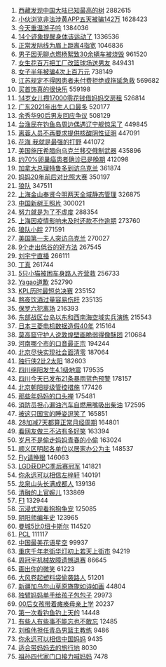 1. [西藏发现中国大陆已知最高的树](https://s.weibo.com//weibo?q=%23%E8%A5%BF%E8%97%8F%E5%8F%91%E7%8E%B0%E4%B8%AD%E5%9B%BD%E5%A4%A7%E9%99%86%E5%B7%B2%E7%9F%A5%E6%9C%80%E9%AB%98%E7%9A%84%E6%A0%91%23&Refer=top) 2882615
2. [小伙浏览非法涉黄APP五天被骗142万](https://s.weibo.com//weibo?q=%23%E5%B0%8F%E4%BC%99%E6%B5%8F%E8%A7%88%E9%9D%9E%E6%B3%95%E6%B6%89%E9%BB%84APP%E4%BA%94%E5%A4%A9%E8%A2%AB%E9%AA%97142%E4%B8%87%23&Refer=top) 1628423
3. [今天重温游子吟](https://s.weibo.com//weibo?q=%23%E4%BB%8A%E5%A4%A9%E9%87%8D%E6%B8%A9%E6%B8%B8%E5%AD%90%E5%90%9F%23&Refer=top) 1384036
4. [14个迹象提醒身体该运动了](https://s.weibo.com//weibo?q=%2314%E4%B8%AA%E8%BF%B9%E8%B1%A1%E6%8F%90%E9%86%92%E8%BA%AB%E4%BD%93%E8%AF%A5%E8%BF%90%E5%8A%A8%E4%BA%86%23&Refer=top) 1336536
5. [正常发际线为眉上距离4指宽](https://s.weibo.com//weibo?q=%23%E6%AD%A3%E5%B8%B8%E5%8F%91%E9%99%85%E7%BA%BF%E4%B8%BA%E7%9C%89%E4%B8%8A%E8%B7%9D%E7%A6%BB4%E6%8C%87%E5%AE%BD%23&Refer=top) 1046836
6. [男子因无聊点燃杨絮致30余辆车被烧毁](https://s.weibo.com//weibo?q=%23%E7%94%B7%E5%AD%90%E5%9B%A0%E6%97%A0%E8%81%8A%E7%82%B9%E7%87%83%E6%9D%A8%E7%B5%AE%E8%87%B430%E4%BD%99%E8%BE%86%E8%BD%A6%E8%A2%AB%E7%83%A7%E6%AF%81%23&Refer=top) 961520
7. [女生花百万把工厂改篮球场送男友](https://s.weibo.com//weibo?q=%23%E5%A5%B3%E7%94%9F%E8%8A%B1%E7%99%BE%E4%B8%87%E6%8A%8A%E5%B7%A5%E5%8E%82%E6%94%B9%E7%AF%AE%E7%90%83%E5%9C%BA%E9%80%81%E7%94%B7%E5%8F%8B%23&Refer=top) 849431
8. [女子半年被骗4次上百万元](https://s.weibo.com//weibo?q=%23%E5%A5%B3%E5%AD%90%E5%8D%8A%E5%B9%B4%E8%A2%AB%E9%AA%974%E6%AC%A1%E4%B8%8A%E7%99%BE%E4%B8%87%E5%85%83%23&Refer=top) 738149
9. [江苏规定不得因患者未付费拒绝或拖延急救](https://s.weibo.com//weibo?q=%23%E6%B1%9F%E8%8B%8F%E8%A7%84%E5%AE%9A%E4%B8%8D%E5%BE%97%E5%9B%A0%E6%82%A3%E8%80%85%E6%9C%AA%E4%BB%98%E8%B4%B9%E6%8B%92%E7%BB%9D%E6%88%96%E6%8B%96%E5%BB%B6%E6%80%A5%E6%95%91%23&Refer=top) 569682
10. [买首饰真的很快乐](https://s.weibo.com//weibo?q=%23%E4%B9%B0%E9%A6%96%E9%A5%B0%E7%9C%9F%E7%9A%84%E5%BE%88%E5%BF%AB%E4%B9%90%23&Refer=top) 559198
11. [14岁女儿攒17000零花钱借妈妈交房租](https://s.weibo.com//weibo?q=%2314%E5%B2%81%E5%A5%B3%E5%84%BF%E6%94%9217000%E9%9B%B6%E8%8A%B1%E9%92%B1%E5%80%9F%E5%A6%88%E5%A6%88%E4%BA%A4%E6%88%BF%E7%A7%9F%23&Refer=top) 526814
12. [广东2021年出生人口最多](https://s.weibo.com//weibo?q=%23%E5%B9%BF%E4%B8%9C2021%E5%B9%B4%E5%87%BA%E7%94%9F%E4%BA%BA%E5%8F%A3%E6%9C%80%E5%A4%9A%23&Refer=top) 520177
13. [余秀华90后男友回应争议](https://s.weibo.com//weibo?q=%23%E4%BD%99%E7%A7%80%E5%8D%8E90%E5%90%8E%E7%94%B7%E5%8F%8B%E5%9B%9E%E5%BA%94%E4%BA%89%E8%AE%AE%23&Refer=top) 508129
14. [台渔民在钓鱼岛周边偶遇辽宁舰惊呆了](https://s.weibo.com//weibo?q=%23%E5%8F%B0%E6%B8%94%E6%B0%91%E5%9C%A8%E9%92%93%E9%B1%BC%E5%B2%9B%E5%91%A8%E8%BE%B9%E5%81%B6%E9%81%87%E8%BE%BD%E5%AE%81%E8%88%B0%E6%83%8A%E5%91%86%E4%BA%86%23&Refer=top) 449845
15. [离蓉人员不再要求提供核酸阴性证明](https://s.weibo.com//weibo?q=%23%E7%A6%BB%E8%93%89%E4%BA%BA%E5%91%98%E4%B8%8D%E5%86%8D%E8%A6%81%E6%B1%82%E6%8F%90%E4%BE%9B%E6%A0%B8%E9%85%B8%E9%98%B4%E6%80%A7%E8%AF%81%E6%98%8E%23&Refer=top) 447091
16. [花海 我就是最强的打野](https://s.weibo.com//weibo?q=%E8%8A%B1%E6%B5%B7%20%E6%88%91%E5%B0%B1%E6%98%AF%E6%9C%80%E5%BC%BA%E7%9A%84%E6%89%93%E9%87%8E&Refer=top) 441072
17. [美国施压希腊向乌克兰移交俄制武器](https://s.weibo.com//weibo?q=%23%E7%BE%8E%E5%9B%BD%E6%96%BD%E5%8E%8B%E5%B8%8C%E8%85%8A%E5%90%91%E4%B9%8C%E5%85%8B%E5%85%B0%E7%A7%BB%E4%BA%A4%E4%BF%84%E5%88%B6%E6%AD%A6%E5%99%A8%23&Refer=top) 435896
18. [约70%卵巢癌患者确诊已是晚期](https://s.weibo.com//weibo?q=%23%E7%BA%A670%25%E5%8D%B5%E5%B7%A2%E7%99%8C%E6%82%A3%E8%80%85%E7%A1%AE%E8%AF%8A%E5%B7%B2%E6%98%AF%E6%99%9A%E6%9C%9F%23&Refer=top) 412098
19. [加拿大总理特鲁多到访乌克兰](https://s.weibo.com//weibo?q=%23%E5%8A%A0%E6%8B%BF%E5%A4%A7%E6%80%BB%E7%90%86%E7%89%B9%E9%B2%81%E5%A4%9A%E5%88%B0%E8%AE%BF%E4%B9%8C%E5%85%8B%E5%85%B0%23&Refer=top) 361874
20. [妈妈20年前后对比照大赛](https://s.weibo.com//weibo?q=%23%E5%A6%88%E5%A6%8820%E5%B9%B4%E5%89%8D%E5%90%8E%E5%AF%B9%E6%AF%94%E7%85%A7%E5%A4%A7%E8%B5%9B%23&Refer=top) 350197
21. [狼队](https://s.weibo.com//weibo?q=%E7%8B%BC%E9%98%9F&Refer=top) 347511
22. [上海金山奉贤今明两天全域静态管理](https://s.weibo.com//weibo?q=%23%E4%B8%8A%E6%B5%B7%E9%87%91%E5%B1%B1%E5%A5%89%E8%B4%A4%E4%BB%8A%E6%98%8E%E4%B8%A4%E5%A4%A9%E5%85%A8%E5%9F%9F%E9%9D%99%E6%80%81%E7%AE%A1%E7%90%86%23&Refer=top) 326875
23. [中国新树王照片](https://s.weibo.com//weibo?q=%23%E4%B8%AD%E5%9B%BD%E6%96%B0%E6%A0%91%E7%8E%8B%E7%85%A7%E7%89%87%23&Refer=top) 300021
24. [努力就是为了不虚度](https://s.weibo.com//weibo?q=%23%E5%8A%AA%E5%8A%9B%E5%B0%B1%E6%98%AF%E4%B8%BA%E4%BA%86%E4%B8%8D%E8%99%9A%E5%BA%A6%23&Refer=top) 288354
25. [上海因疫情影响未及时还款不作逾期](https://s.weibo.com//weibo?q=%23%E4%B8%8A%E6%B5%B7%E5%9B%A0%E7%96%AB%E6%83%85%E5%BD%B1%E5%93%8D%E6%9C%AA%E5%8F%8A%E6%97%B6%E8%BF%98%E6%AC%BE%E4%B8%8D%E4%BD%9C%E9%80%BE%E6%9C%9F%23&Refer=top) 273760
26. [狼队小胖](https://s.weibo.com//weibo?q=%E7%8B%BC%E9%98%9F%E5%B0%8F%E8%83%96&Refer=top) 271591
27. [美国第一夫人突访乌克兰](https://s.weibo.com//weibo?q=%23%E7%BE%8E%E5%9B%BD%E7%AC%AC%E4%B8%80%E5%A4%AB%E4%BA%BA%E7%AA%81%E8%AE%BF%E4%B9%8C%E5%85%8B%E5%85%B0%23&Refer=top) 270027
28. [9个走出低谷的好方法](https://s.weibo.com//weibo?q=%239%E4%B8%AA%E8%B5%B0%E5%87%BA%E4%BD%8E%E8%B0%B7%E7%9A%84%E5%A5%BD%E6%96%B9%E6%B3%95%23&Refer=top) 267545
29. [刘宇宁直播](https://s.weibo.com//weibo?q=%23%E5%88%98%E5%AE%87%E5%AE%81%E7%9B%B4%E6%92%AD%23&Refer=top) 266111
30. [丁真](https://s.weibo.com//weibo?q=%E4%B8%81%E7%9C%9F&Refer=top) 261744
31. [5只小猫被困车身路人齐营救](https://s.weibo.com//weibo?q=%235%E5%8F%AA%E5%B0%8F%E7%8C%AB%E8%A2%AB%E5%9B%B0%E8%BD%A6%E8%BA%AB%E8%B7%AF%E4%BA%BA%E9%BD%90%E8%90%A5%E6%95%91%23&Refer=top) 256733
32. [Yagao道歉](https://s.weibo.com//weibo?q=%23Yagao%E9%81%93%E6%AD%89%23&Refer=top) 252790
33. [KPL历时最短总决赛](https://s.weibo.com//weibo?q=%23KPL%E5%8E%86%E6%97%B6%E6%9C%80%E7%9F%AD%E6%80%BB%E5%86%B3%E8%B5%9B%23&Refer=top) 235152
34. [熬夜饮酒过量容易伤肝](https://s.weibo.com//weibo?q=%23%E7%86%AC%E5%A4%9C%E9%A5%AE%E9%85%92%E8%BF%87%E9%87%8F%E5%AE%B9%E6%98%93%E4%BC%A4%E8%82%9D%23&Refer=top) 235135
35. [保罗六犯离场](https://s.weibo.com//weibo?q=%23%E4%BF%9D%E7%BD%97%E5%85%AD%E7%8A%AF%E7%A6%BB%E5%9C%BA%23&Refer=top) 216393
36. [东部战区台岛以东和西南海空域实兵演练](https://s.weibo.com//weibo?q=%23%E4%B8%9C%E9%83%A8%E6%88%98%E5%8C%BA%E5%8F%B0%E5%B2%9B%E4%BB%A5%E4%B8%9C%E5%92%8C%E8%A5%BF%E5%8D%97%E6%B5%B7%E7%A9%BA%E5%9F%9F%E5%AE%9E%E5%85%B5%E6%BC%94%E7%BB%83%23&Refer=top) 215543
37. [日本三菱电机数据造假40年](https://s.weibo.com//weibo?q=%23%E6%97%A5%E6%9C%AC%E4%B8%89%E8%8F%B1%E7%94%B5%E6%9C%BA%E6%95%B0%E6%8D%AE%E9%80%A0%E5%81%8740%E5%B9%B4%23&Refer=top) 215164
38. [莫高窟守护人说敦煌壁画脆弱得像酥团](https://s.weibo.com//weibo?q=%23%E8%8E%AB%E9%AB%98%E7%AA%9F%E5%AE%88%E6%8A%A4%E4%BA%BA%E8%AF%B4%E6%95%A6%E7%85%8C%E5%A3%81%E7%94%BB%E8%84%86%E5%BC%B1%E5%BE%97%E5%83%8F%E9%85%A5%E5%9B%A2%23&Refer=top) 210684
39. [河南哪个市的口音最正宗](https://s.weibo.com//weibo?q=%23%E6%B2%B3%E5%8D%97%E5%93%AA%E4%B8%AA%E5%B8%82%E7%9A%84%E5%8F%A3%E9%9F%B3%E6%9C%80%E6%AD%A3%E5%AE%97%23&Refer=top) 194244
40. [北京尽快实现社会面清零](https://s.weibo.com//weibo?q=%23%E5%8C%97%E4%BA%AC%E5%B0%BD%E5%BF%AB%E5%AE%9E%E7%8E%B0%E7%A4%BE%E4%BC%9A%E9%9D%A2%E6%B8%85%E9%9B%B6%23&Refer=top) 187064
41. [独行侠2比2太阳](https://s.weibo.com//weibo?q=%23%E7%8B%AC%E8%A1%8C%E4%BE%A02%E6%AF%942%E5%A4%AA%E9%98%B3%23&Refer=top) 182603
42. [四川绵阳发生4.1级地震](https://s.weibo.com//weibo?q=%23%E5%9B%9B%E5%B7%9D%E7%BB%B5%E9%98%B3%E5%8F%91%E7%94%9F4.1%E7%BA%A7%E5%9C%B0%E9%9C%87%23&Refer=top) 179535
43. [四川今天已发布21条暴雨蓝色预警](https://s.weibo.com//weibo?q=%23%E5%9B%9B%E5%B7%9D%E4%BB%8A%E5%A4%A9%E5%B7%B2%E5%8F%91%E5%B8%8321%E6%9D%A1%E6%9A%B4%E9%9B%A8%E8%93%9D%E8%89%B2%E9%A2%84%E8%AD%A6%23&Refer=top) 178157
44. [北京朝阳提级管控措施](https://s.weibo.com//weibo?q=%23%E5%8C%97%E4%BA%AC%E6%9C%9D%E9%98%B3%E6%8F%90%E7%BA%A7%E7%AE%A1%E6%8E%A7%E6%8E%AA%E6%96%BD%23&Refer=top) 177426
45. [那些年妈妈的口头禅](https://s.weibo.com//weibo?q=%23%E9%82%A3%E4%BA%9B%E5%B9%B4%E5%A6%88%E5%A6%88%E7%9A%84%E5%8F%A3%E5%A4%B4%E7%A6%85%23&Refer=top) 175481
46. [消防员担心漏油汽车自燃用嘴吸出柴油](https://s.weibo.com//weibo?q=%23%E6%B6%88%E9%98%B2%E5%91%98%E6%8B%85%E5%BF%83%E6%BC%8F%E6%B2%B9%E6%B1%BD%E8%BD%A6%E8%87%AA%E7%87%83%E7%94%A8%E5%98%B4%E5%90%B8%E5%87%BA%E6%9F%B4%E6%B2%B9%23&Refer=top) 172595
47. [被这只国宝的睡姿逗笑了](https://s.weibo.com//weibo?q=%23%E8%A2%AB%E8%BF%99%E5%8F%AA%E5%9B%BD%E5%AE%9D%E7%9A%84%E7%9D%A1%E5%A7%BF%E9%80%97%E7%AC%91%E4%BA%86%23&Refer=top) 165851
48. [28加减7天都算正常月经周期](https://s.weibo.com//weibo?q=%2328%E5%8A%A0%E5%87%8F7%E5%A4%A9%E9%83%BD%E7%AE%97%E6%AD%A3%E5%B8%B8%E6%9C%88%E7%BB%8F%E5%91%A8%E6%9C%9F%23&Refer=top) 164801
49. [看网友做三不沾有多好笑](https://s.weibo.com//weibo?q=%23%E7%9C%8B%E7%BD%91%E5%8F%8B%E5%81%9A%E4%B8%89%E4%B8%8D%E6%B2%BE%E6%9C%89%E5%A4%9A%E5%A5%BD%E7%AC%91%23&Refer=top) 163394
50. [岁月不是偷走妈妈青春的小偷](https://s.weibo.com//weibo?q=%23%E5%B2%81%E6%9C%88%E4%B8%8D%E6%98%AF%E5%81%B7%E8%B5%B0%E5%A6%88%E5%A6%88%E9%9D%92%E6%98%A5%E7%9A%84%E5%B0%8F%E5%81%B7%23&Refer=top) 163024
51. [顺义区明起各单位以居家办公为主](https://s.weibo.com//weibo?q=%23%E9%A1%BA%E4%B9%89%E5%8C%BA%E6%98%8E%E8%B5%B7%E5%90%84%E5%8D%95%E4%BD%8D%E4%BB%A5%E5%B1%85%E5%AE%B6%E5%8A%9E%E5%85%AC%E4%B8%BA%E4%B8%BB%23&Refer=top) 148537
52. [Fly请睁眼](https://s.weibo.com//weibo?q=%23Fly%E8%AF%B7%E7%9D%81%E7%9C%BC%23&Refer=top) 146063
53. [LGD获DPC季后赛冠军](https://s.weibo.com//weibo?q=LGD%E8%8E%B7DPC%E5%AD%A3%E5%90%8E%E8%B5%9B%E5%86%A0%E5%86%9B&Refer=top) 141821
54. [你永远可以相信左梓轩](https://s.weibo.com//weibo?q=%23%E4%BD%A0%E6%B0%B8%E8%BF%9C%E5%8F%AF%E4%BB%A5%E7%9B%B8%E4%BF%A1%E5%B7%A6%E6%A2%93%E8%BD%A9%23&Refer=top) 140191
55. [龙泉山头长满成都人](https://s.weibo.com//weibo?q=%23%E9%BE%99%E6%B3%89%E5%B1%B1%E5%A4%B4%E9%95%BF%E6%BB%A1%E6%88%90%E9%83%BD%E4%BA%BA%23&Refer=top) 139136
56. [清融的上官婉儿](https://s.weibo.com//weibo?q=%23%E6%B8%85%E8%9E%8D%E7%9A%84%E4%B8%8A%E5%AE%98%E5%A9%89%E5%84%BF%23&Refer=top) 133869
57. [F1](https://s.weibo.com//weibo?q=F1&Refer=top) 132944
58. [沉浸式观看狗狗争宠](https://s.weibo.com//weibo?q=%23%E6%B2%89%E6%B5%B8%E5%BC%8F%E8%A7%82%E7%9C%8B%E7%8B%97%E7%8B%97%E4%BA%89%E5%AE%A0%23&Refer=top) 125085
59. [阴阳师编年史](https://s.weibo.com//weibo?q=%23%E9%98%B4%E9%98%B3%E5%B8%88%E7%BC%96%E5%B9%B4%E5%8F%B2%23&Refer=top) 123965
60. [曼城5比0纽卡斯尔](https://s.weibo.com//weibo?q=%23%E6%9B%BC%E5%9F%8E5%E6%AF%940%E7%BA%BD%E5%8D%A1%E6%96%AF%E5%B0%94%23&Refer=top) 114520
61. [PCL](https://s.weibo.com//weibo?q=PCL&Refer=top) 111117
62. [中国最美花语星空](https://s.weibo.com//weibo?q=%23%E4%B8%AD%E5%9B%BD%E6%9C%80%E7%BE%8E%E8%8A%B1%E8%AF%AD%E6%98%9F%E7%A9%BA%23&Refer=top) 99937
63. [重庆千年老街华灯初上若天上街市](https://s.weibo.com//weibo?q=%23%E9%87%8D%E5%BA%86%E5%8D%83%E5%B9%B4%E8%80%81%E8%A1%97%E5%8D%8E%E7%81%AF%E5%88%9D%E4%B8%8A%E8%8B%A5%E5%A4%A9%E4%B8%8A%E8%A1%97%E5%B8%82%23&Refer=top) 94219
64. [周冠宇机械故障遗憾退赛](https://s.weibo.com//weibo?q=%E5%91%A8%E5%86%A0%E5%AE%87%E6%9C%BA%E6%A2%B0%E6%95%85%E9%9A%9C%E9%81%97%E6%86%BE%E9%80%80%E8%B5%9B&Refer=top) 86645
65. [画出你的微笑](https://s.weibo.com//weibo?q=%23%E7%94%BB%E5%87%BA%E4%BD%A0%E7%9A%84%E5%BE%AE%E7%AC%91%23&Refer=top) 61223
66. [大风卷起塑料袋偷袭路人](https://s.weibo.com//weibo?q=%23%E5%A4%A7%E9%A3%8E%E5%8D%B7%E8%B5%B7%E5%A1%91%E6%96%99%E8%A2%8B%E5%81%B7%E8%A2%AD%E8%B7%AF%E4%BA%BA%23&Refer=top) 51201
67. [新疆加乌尔山草原旖旎如诗如画](https://s.weibo.com//weibo?q=%23%E6%96%B0%E7%96%86%E5%8A%A0%E4%B9%8C%E5%B0%94%E5%B1%B1%E8%8D%89%E5%8E%9F%E6%97%96%E6%97%8E%E5%A6%82%E8%AF%97%E5%A6%82%E7%94%BB%23&Refer=top) 44804
68. [独臂妈妈单手给孩子包包子](https://s.weibo.com//weibo?q=%23%E7%8B%AC%E8%87%82%E5%A6%88%E5%A6%88%E5%8D%95%E6%89%8B%E7%BB%99%E5%AD%A9%E5%AD%90%E5%8C%85%E5%8C%85%E5%AD%90%23&Refer=top) 29973
69. [00后女孩带着瘫痪母亲上学](https://s.weibo.com//weibo?q=%2300%E5%90%8E%E5%A5%B3%E5%AD%A9%E5%B8%A6%E7%9D%80%E7%98%AB%E7%97%AA%E6%AF%8D%E4%BA%B2%E4%B8%8A%E5%AD%A6%23&Refer=top) 20237
70. [第一次看钓鱼钓上天的](https://s.weibo.com//weibo?q=%23%E7%AC%AC%E4%B8%80%E6%AC%A1%E7%9C%8B%E9%92%93%E9%B1%BC%E9%92%93%E4%B8%8A%E5%A4%A9%E7%9A%84%23&Refer=top) 14448
71. [有些人有些事不能忘也不敢忘](https://s.weibo.com//weibo?q=%23%E6%9C%89%E4%BA%9B%E4%BA%BA%E6%9C%89%E4%BA%9B%E4%BA%8B%E4%B8%8D%E8%83%BD%E5%BF%98%E4%B9%9F%E4%B8%8D%E6%95%A2%E5%BF%98%23&Refer=top) 12485
72. [刘维伟担任青岛男篮主教练](https://s.weibo.com//weibo?q=%23%E5%88%98%E7%BB%B4%E4%BC%9F%E6%8B%85%E4%BB%BB%E9%9D%92%E5%B2%9B%E7%94%B7%E7%AF%AE%E4%B8%BB%E6%95%99%E7%BB%83%23&Refer=top) 9486
73. [你永远可以相信中国妈妈](https://s.weibo.com//weibo?q=%23%E4%BD%A0%E6%B0%B8%E8%BF%9C%E5%8F%AF%E4%BB%A5%E7%9B%B8%E4%BF%A1%E4%B8%AD%E5%9B%BD%E5%A6%88%E5%A6%88%23&Refer=top) 9435
74. [适合带妈妈去的旅行地](https://s.weibo.com//weibo?q=%23%E9%80%82%E5%90%88%E5%B8%A6%E5%A6%88%E5%A6%88%E5%8E%BB%E7%9A%84%E6%97%85%E8%A1%8C%E5%9C%B0%23&Refer=top) 8030
75. [祖孙四代家门口接力喊妈妈](https://s.weibo.com//weibo?q=%23%E7%A5%96%E5%AD%99%E5%9B%9B%E4%BB%A3%E5%AE%B6%E9%97%A8%E5%8F%A3%E6%8E%A5%E5%8A%9B%E5%96%8A%E5%A6%88%E5%A6%88%23&Refer=top) 7478
